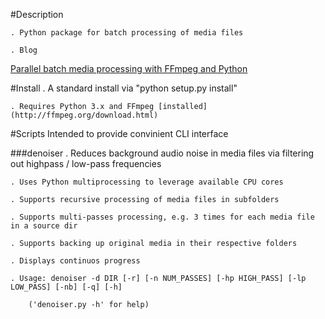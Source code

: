 
#Description

    . Python package for batch processing of media files
    
    . Blog
[Parallel batch media processing with FFmpeg and Python](http://arseniy.drupalgardens.com/content/parallel-batch-media-processing-ffmpeg-and-python)


#Install
    . A standard install via "python setup.py install"

    . Requires Python 3.x and FFmpeg [installed](http://ffmpeg.org/download.html)


#Scripts
Intended to provide convinient CLI interface


###denoiser
    . Reduces background audio noise in media files via filtering out highpass / low-pass frequencies

    . Uses Python multiprocessing to leverage available CPU cores

    . Supports recursive processing of media files in subfolders

    . Supports multi-passes processing, e.g. 3 times for each media file in a source dir

    . Supports backing up original media in their respective folders

    . Displays continuos progress
    
    . Usage: denoiser -d DIR [-r] [-n NUM_PASSES] [-hp HIGH_PASS] [-lp LOW_PASS] [-nb] [-q] [-h]

        ('denoiser.py -h' for help)







